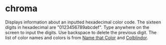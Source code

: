 # chroma

Displays information about an inputted hexadecimal color code. The sixteen digits in hexadecimal are "0123456789abcdef". Type anywhere on the screen to input the digits. Use backspace to delete the previous digit. The list of color names and colors is from [Name that Color](https://chir.ag/projects/name-that-color) and [Colblindor](https://www.color-blindness.com/color-name-hue).
